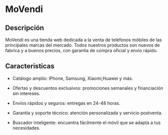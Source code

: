 # MoVendi

  ## Descripción

  MoVendi es una tienda web dedicada a la venta de teléfonos móbiles de las principales marcas del mercado.
  Todos nuestros productos son nuevos de fabrica y a buenos precios, con garantia de compra oficial y envio rápido.
  
  ## Caracteristicas

* Catálogo amplio: iPhone, Samsung, Xiaomi,Huawei y más.

* Ofertas y descuentos exclusivos: promociones semanales y financiación sin intereses.

* Envíos rápidos y seguros: entregas en 24-48 horas.

* Garantía y soporte técnico: atención personalizada y servicio postventa.

* Buscador inteligente: encuentra fácilmente el móvil que se adapta a tus necesidades.
